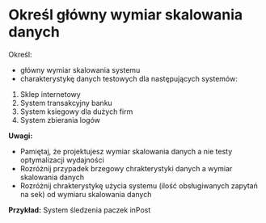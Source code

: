 # Określ główny wymiar skalowania danych

Określ:
- główny wymiar skalowania systemu
- charakterystykę danych testowych
dla następujących systemów:

1. Sklep internetowy
2. System transakcyjny banku
3. System ksiegowy dla dużych firm
4. System zbierania logów

**Uwagi:**
- Pamiętaj, że projektujesz wymiar skalowania danych a nie testy optymalizacji wydajności
- Rozróżnij przypadek brzegowy chrakterystyki danych a wymiar skalowania danych
- Rozróżnij chrakterystykę użycia systemu (ilość obsługiwanych zapytań na sek) od wymiaru skalowania danych
 
**Przykład:**
System śledzenia paczek inPost
